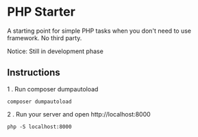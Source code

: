 # PHP Starter

A starting point for simple PHP tasks when you don't need to use framework. No third party.

Notice: Still in development phase

## Instructions

1 . Run composer dumpautoload
```
composer dumpautoload
```

2 . Run your server and open http://localhost:8000
```
php -S localhost:8000
```